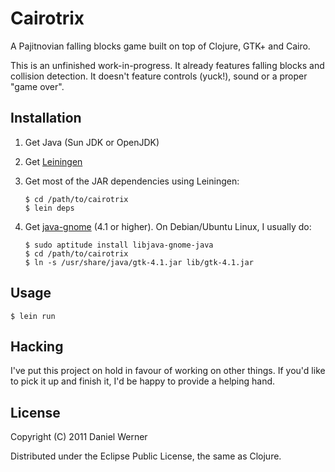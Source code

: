 # Cairotrix

A Pajitnovian falling blocks game built on top of Clojure, GTK+ and Cairo.

This is an unfinished work-in-progress. It already features falling blocks and collision detection. It doesn't feature controls (yuck!), sound or a proper "game over".

## Installation

1. Get Java (Sun JDK or OpenJDK)

2. Get [Leiningen](http://github.com/technomancy/leiningen/)

3. Get most of the JAR dependencies using Leiningen:

   ```shell
   $ cd /path/to/cairotrix
   $ lein deps
   ```

4. Get [java-gnome](http://java-gnome.sourceforge.net/get/) (4.1 or higher). On Debian/Ubuntu Linux, I usually do:

   ```shell
   $ sudo aptitude install libjava-gnome-java
   $ cd /path/to/cairotrix
   $ ln -s /usr/share/java/gtk-4.1.jar lib/gtk-4.1.jar
   ```

## Usage

    $ lein run

## Hacking

I've put this project on hold in favour of working on other things. If you'd like to pick it up and finish it, I'd be happy to provide a helping hand.

## License

Copyright (C) 2011  Daniel Werner

Distributed under the Eclipse Public License, the same as Clojure.
